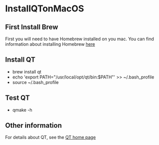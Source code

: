 # InstallQTonMacOS

## First Install Brew
First you will need to have Homebrew installed on you mac.  You can find information about installing Homebrew [here](https://brew.sh/)

## Install QT
- brew install qt
- echo 'export PATH="/usr/local/opt/qt/bin:$PATH"' >> ~/.bash_profile
- source ~/.bash_profile

## Test QT
- qmake -h

## Other information
For details about QT, see the [QT home page](https://www.qt.io/)
